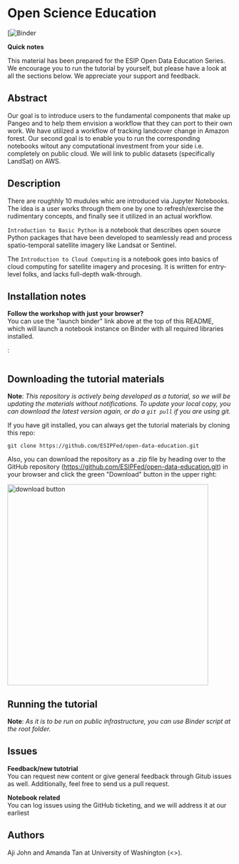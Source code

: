 # Open Science Education

[![Binder]()

**Quick notes**

This material has been prepared for the ESIP Open Data Education Series. We encourage you to run the tutorial by yourself, but please have a look at all the sections below. We appreciate your support and feedback. 

## Abstract

Our goal is to introduce users to the fundamental components that make up Pangeo and to help them envision a workflow that they can port to their own work. We have utilized a workflow of tracking landcover change in Amazon forest. Our second goal is to enable you to run the corresponding notebooks witout any computational investment from your side i.e. completely on public cloud. We will link to public datasets (specifically LandSat) on AWS.


## Description

There are roughhly 10 mudules whic are introduced via Jupyter Notebooks. The idea is a user works through them one by one to refresh/exercise the rudimentary concepts, and finally see it utilized in an actual workflow.

`Introduction to Basic Python` is a notebook that describes open source Python packages that have been developed to seamlessly read and process spatio-temporal satellite imagery like Landsat or Sentinel.

The `Introduction to Cloud Computing` is a notebook goes into basics of cloud computing for satellite imagery and procesing. It is written for entry-level folks, and lacks full-depth walk-through.



## Installation notes

**Follow the workshop with just your browser?**   
You can use the "launch binder" link above at the top of this README, which will launch a notebook instance on Binder with all required libraries installed.

:

```

```


## Downloading the tutorial materials

**Note**: *This repository is actively being developed as a tutorial, so we will be updating the materials without notifications. To update your local copy, you can download the latest version again, or do a `git pull` if you are using git.*

If you have git installed, you can always get the tutorial materials by cloning this repo:

```
git clone https://github.com/ESIPFed/open-data-education.git
```

Also, you can download the repository as a .zip file by heading over to the GitHub repository (https://github.com/ESIPFed/open-data-education.git) in
your browser and click the green "Download" button in the upper right:

<img src="images/download-button.png" alt="download button" width="450">


## Running the tutorial 

**Note**: *As it is to be run on public infrastructure, you can use Binder script at the root folder.*



## Issues

**Feedback/new tutotrial**   
You can request new content or give general feedback through Gitub issues as well. Additionally, feel free to send us a pull request.

**Notebook related**   
You can log issues using the GitHub ticketing, and we will address it at our earliest

## Authors

Aji John and Amanda Tan at University of Washington (<>).